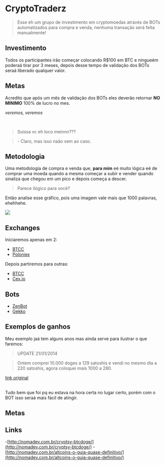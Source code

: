 # CryptoTraderz

> Esse eh um grupo de investimento em cryptomoedas através de BOTs automatizados para compra e venda, nenhuma transação será feita manualmente!

## Investimento

Todos os participantes irão começar colocando R$100 em BTC e ningueém poderaá tirar por 3 meses, depois desse tempo de validação dos BOTs seraá liberado qualquer valor.

## Metas

Acredito que após um mês de validação dos BOTs eles deverão retornar **NO MINIMO** 100% de lucro no mes.

*veremos, veremos*

<br>

> Suissa vc eh loco meinnn???

> \- Claro, mas isso naão vem ao caso.


## Metodologia

Uma metodologia de compra e venda que, **para mim** eé muito lógica eé de comprar uma moeda quando a mesma começar a subir e vender quando sinaliza que chegou em um pico e depois começa a descer.

> Parece ilógico para você?


Então analise esse gráfico, pois uma imagem vale mais que 1000 palavras, ehehhehe.

![](https://cloud.githubusercontent.com/assets/106763/18077269/4f5deefc-6e39-11e6-9e3e-6d4bba583c03.png)

## Exchanges

Iniciaremos apenas em 2:

- [BTCC](https://www.btcc.com/)
- [Poloniex](https://poloniex.com/)

Depois partiremos para outras:

- [BTCC](https://www.bitstamp.net/)
- [Cex.io](https://cex.io/)

## Bots

- [ZenBot](https://github.com/carlos8f/zenbot)
- [Gekko](https://github.com/askmike/gekko/)


## Exemplos de ganhos

Meu exemplo jaá tem alguns anos mas ainda serve para ilustrar o que faremos:

> UPDATE 21/01/2014

> Ontem comprei 10.000 doges a 129 satoshis e vendi no mesmo dia a 220 satoshis, agora coloquei mais 1000 a 280.

[link original](http://nomadev.com.br/cryptsy-btcdoge/)

<br>
Tudo bem que foi pq eu estava na hora certa no lugar certo, porém com o BOT isso seraá mais fácil de atingir.

## Metas

## Links

-[http://nomadev.com.br/cryptsy-btcdoge/](http://nomadev.com.br/cryptsy-btcdoge/)
-[http://nomadev.com.br/altcoins-o-guia-quase-definitivo/](http://nomadev.com.br/altcoins-o-guia-quase-definitivo/)
